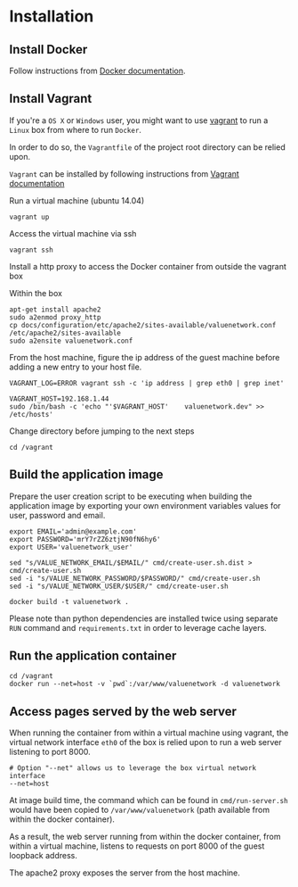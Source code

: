 # Installation

## Install Docker

Follow instructions from [Docker documentation](https://docs.docker.com/installation/).

## Install Vagrant

If you're a `OS X` or `Windows` user, you might want to use [vagrant](https://www.vagrantup.com/) to run a `Linux` box 
from where to run `Docker`.

In order to do so, the `Vagrantfile` of the project root directory can be relied upon.

`Vagrant` can be installed by following instructions from [Vagrant documentation](https://www.vagrantup.com/downloads.html)

Run a virtual machine (ubuntu 14.04)

```
vagrant up
```

Access the virtual machine via ssh

```
vagrant ssh
```

Install a http proxy to access the Docker container from outside the vagrant box

Within the box

```
apt-get install apache2
sudo a2enmod proxy_http
cp docs/configuration/etc/apache2/sites-available/valuenetwork.conf /etc/apache2/sites-available
sudo a2ensite valuenetwork.conf

```

From the host machine, figure the ip address of the guest machine before adding a new entry to your host file.

```
VAGRANT_LOG=ERROR vagrant ssh -c 'ip address | grep eth0 | grep inet'
```

```
VAGRANT_HOST=192.168.1.44
sudo /bin/bash -c 'echo "'$VAGRANT_HOST'    valuenetwork.dev" >> /etc/hosts'
```

Change directory before jumping to the next steps

```
cd /vagrant
```

## Build the application image

Prepare the user creation script to be executing when building the application image
by exporting your own environment variables values for user, password and email.

```
export EMAIL='admin@example.com'
export PASSWORD='mrY7rZZ6ztjN90fN6hy6'
export USER='valuenetwork_user'

sed "s/VALUE_NETWORK_EMAIL/$EMAIL/" cmd/create-user.sh.dist > cmd/create-user.sh
sed -i "s/VALUE_NETWORK_PASSWORD/$PASSWORD/" cmd/create-user.sh
sed -i "s/VALUE_NETWORK_USER/$USER/" cmd/create-user.sh
```

```
docker build -t valuenetwork .
```

Please note than python dependencies are installed twice using separate `RUN` command 
and `requirements.txt` in order to leverage cache layers.

## Run the application container

```
cd /vagrant
docker run --net=host -v `pwd`:/var/www/valuenetwork -d valuenetwork
```

## Access pages served by the web server

When running the container from within a virtual machine using vagrant,
the virtual network interface `eth0` of the box is relied upon to run a web server listening to port 8000.

```
# Option "--net" allows us to leverage the box virtual network interface
--net=host
```

At image build time, the command which can be found in `cmd/run-server.sh` 
would have been copied to `/var/www/valuenetwork` (path available from within the docker container).

As a result, the web server running from within the docker container, from within a virtual machine, 
listens to requests on port 8000 of the guest loopback address.

The apache2 proxy exposes the server from the host machine.

